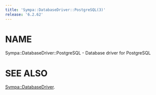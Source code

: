 ```yaml
---
title: 'Sympa::DatabaseDriver::PostgreSQL(3)'
release: '6.2.62'
---
```


# NAME

Sympa::DatabaseDriver::PostgreSQL - Database driver for PostgreSQL

# SEE ALSO

[Sympa::DatabaseDriver](./Sympa-DatabaseDriver.3.md).
